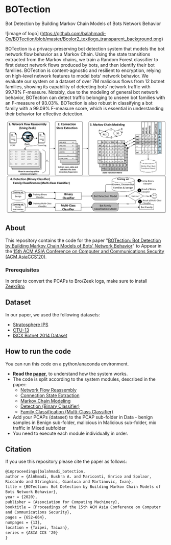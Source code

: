 # BOTection
 Bot Detection by Building Markov Chain Models of Bots Network Behavior

![image of logo] (https://github.com/balahmadi-Ox/BOTection/blob/master/Bcolor2_textlogo_transparent_background.png)



BOTection is a privacy-preserving bot detection system that models the bot network flow behavior as a Markov Chain. Using the state transitions extracted from the Markov chains, we train a Random Forest classifier to first detect network flows produced by bots, and then identify their bot families.
BOTection is content-agnostic and resilient to encryption, relying on high-level network features to model bots' network behavior.  We evaluate our system on a dataset of over 7M malicious flows from 12 botnet families, showing its capability of detecting bots' network traffic with 99.78% F-measure. Notably, due to the modeling of general bot network behavior, BOTection can detect traffic belonging to unseen bot families with an F-measure of 93.03%. BOTection is also robust in classifying a bot family with a 99.09% F-measure score, which is essential in understanding their behavior for effective detection.

![Image of Botection](./Botection_system.jpg)

## About
This repository contains the code for the paper "[BOTection:  Bot Detection by Building Markov Chain Models of Bots' Network Behavior](https://seclab.bu.edu/people/gianluca/papers/botection-asiaccs2020.pdf)" to Appear in the [15th ACM ASIA Conference on Computer and Communications Security (ACM AsiaCCS'20)](https://asiaccs2020.cs.nthu.edu.tw).


### Prerequisites
In order to convert the PCAPs to Bro/Zeek logs, make sure to install [Zeek/Bro](https://docs.zeek.org/en/current/install/install.html)

## Dataset
In our paper, we used the following datasets:
* [Stratosphere IPS](https://www.stratosphereips.org/datasets-overview)
* [CTU-13](https://www.stratosphereips.org/datasets-ctu13)
* [ISCX Botnet 2014 Dataset](https://www.unb.ca/cic/datasets/botnet.html)

## How to run the code

You can run this code on a python/anaconda environment. 
 - **Read the [paper](https://seclab.bu.edu/people/gianluca/papers/botection-asiaccs2020.pdf)**, to understand how the system works.
 - The code is split according to the system modules, described in the paper: 
      * [Network Flow Reassembly](https://github.com/balahmadi-Ox/BOTection/blob/master/final_code/1_ConvertBro.py) 
      * [Connection State Extraction](https://github.com/balahmadi-Ox/BOTection/blob/master/final_code/2_State_Extraction.py)
      * [Markov Chain Modeling](https://github.com/balahmadi-Ox/BOTection/blob/master/final_code/3_MM_state_transition_Matrix.py)
      * [Detection (Binary Classifier)](https://github.com/balahmadi-Ox/BOTection/blob/master/final_code/4_Binary_Classifier.py)
      * [Family Classification (Multi-Class Classifier)](https://github.com/balahmadi-Ox/BOTection/blob/master/final_code/5_MultiClass_Classifier.py)
 - Add your PCAPs (dataset) to the PCAP sub-folder in Data - benign samples in Benign sub-folder, malicious in Malicious sub-folder, mix traffic in Mixed subfolder
 - You need to execute each module individually in order.

## Citation
If you use this repository please cite the paper as follows:
```
@inproceedings{balahmadi_botection,
author = {AlAhmadi, Bushra A. and Mariconti, Enrico and Spolaor, Riccardo and Stringhini, Gianluca and Martinovic, Ivan},
title = {BOTection: Bot Detection by Building Markov Chain Models of Bots Network Behavior},
year = {2020},
publisher = {Association for Computing Machinery},
booktitle = {Proceedings of the 15th ACM Asia Conference on Computer and Communications Security},
pages = {652–664},
numpages = {13},
location = {Taipei, Taiwan},
series = {ASIA CCS '20}
}

```
